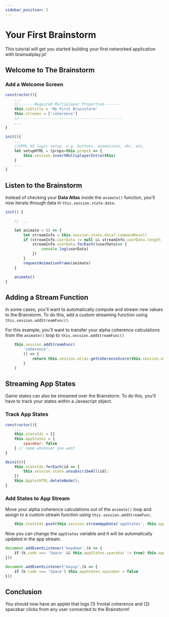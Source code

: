 ```yaml
---
sidebar_position: 3
---
```


# Your First Brainstorm

This tutorial will get you started building your first networked application with brainsatplay.js! 

## Welcome to The Brainstorm
### Add a Welcome Screen
``` javascript
constructor(){
    ...
    //-------Required Multiplayer Properties------- 
    this.subtitle = 'My First Brainstorm'
    this.streams = ['coherence']
    //----------------------------------------------
    ...
}

init(){
    ...
    //HTML UI logic setup. e.g. buttons, animations, xhr, etc.
    let setupHTML = (props=this.props) => {
        this.session.insertMultiplayerIntro(this)
    }
    ...
}
```
## Listen to the Brainstorm
Instead of checking your **Data Atlas** inside the `animate()` function, you'll now iterate through data in `this.session.state.data`.

``` javascript
init() {

    // ...

    let animate = () => {
        let streamInfo = this.session.state.data?.commandResult
        if (streamInfo.userData != null && streamInfo.userData.length !== 0 && Array.isArray(streamInfo.userData)){
            streamInfo.userData.forEach((userData)=> {
                console.log(userData)
            })
        } 
        requestAnimationFrame(animate)
    }

    animate()
}
```

## Adding a Stream Function
In some cases, you'll want to automatically compute and stream new values to the Brainstorm. To do this, add a custom streaming function using `this.session.addStreamFunc()`. 

For this example, you'll want to transfer your alpha coherence calculations from the `animate()` loop to `this.session.addStreamFunc()`

``` javascript
    this.session.addStreamFunc(
        'coherence', 
        () => {
            return this.session.atlas.getCoherenceScore(this.session.atlas.getFrontalCoherenceData(),'alpha1')
        }
    )
```

## Streaming App States
Game states can also be streamed over the Brainstorm. To do this, you'll have to track your states within a Javascript object.

### Track App States
``` javascript
constructor(){
    ...
    this.stateIds = []
    this.appStates = {
        spacebar: false
    } // name whatever you want
}

deinit(){
    this.stateIds.forEach(id => {
        this.session.state.unsubscribeAll(id);
    })
    this.AppletHTML.deleteNode();
}
```

### Add States to App Stream
Move your alpha coherence calculations out of the `animate()` loop and assign to a custom stream function using `this.session.addStreamFunc`.


``` javascript
    this.stateIds.push(this.session.streamAppData('appStates', this.appStates,(newData) => {}))
```

Now you can change the `appStates` variable and it will be automatically updated in the app stream.

``` javascript
document.addEventListener('keydown',(k => {
    if (k.code === 'Space' && this.appStates.spacebar != true) this.appStates.spacebar = true
}))

document.addEventListener('keyup',(k => {
    if (k.code === 'Space') this.appStates.spacebar = false
}))
```

## Conclusion

You should now have an applet that logs (1) frontal coherence and (2) spacebar clicks from any user connected to the Brainstorm!